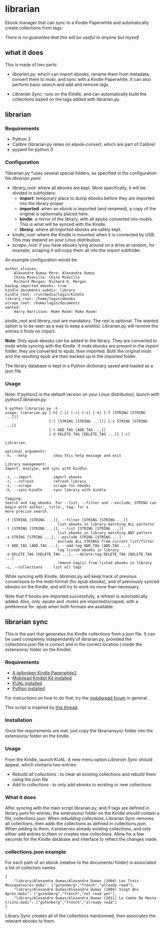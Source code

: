 librarian
=========

Ebook manager that can sync to a Kindle Paperwhite and automatically create collections from tags.


*There is no guarantee that this will be useful to anyone but myself.*

what it does
------------

This is made of two parts:

- *librarian.py*:
    which can import ebooks, rename them from metadata, convert them to mobi, and sync with a Kindle Paperwhite.
    It can also perform basic search and add and remove tags.

- *Librarian Sync*:
    runs on the Kindle, and can automatically build the collections based on the tags added with librarian.py.

librarian
---------

### Requirements

- Python 3
- Calibre (librarian.py relies on ebook-convert, which are part of Calibre)
- pyyaml for python 3

### Configuration

*librarian.py *uses several special folders, as specified in the configuration file *librarian.yaml*:

- *library_root*: where all ebooks are kept. More specifically, it will be divided in subfolders:
    - **import**: temporary place to dump ebooks before they are imported into the library proper
    - **imported**: when an ebook is imported (and renamed), a copy of the original is optionnally placed here.
    - **kindle**: a mirror of the library, with all epubs converted into mobis. This is what will be synced with the Kindle.
    - **library**: where all imported ebooks are safely kept.
- *kindle_root*: where the Kindle is mounted when it is connected by USB. This may depend on your Linux distribution.
- *scrape_root*: if you have ebooks lying around on a drive at random, for example, scraping it will copy them all into the import subfolder.

An example configuration would be:

    author_aliases:
        Alexandre Dumas Père: Alexandre Dumas
        China Mieville: China Miéville
        Richard Morgan: Richard K. Morgan
    backup_imported_ebooks: true
    kindle_documents_subdir: library
    kindle_root: /run/media/login/Kindle
    library_root: /home/login/ebooks
    scrape_root: /home/login/documents
    wanted:
        Harry Harrisson: Make Room! Make Room!

*kindle_root* and *library_root* are mandatory. The rest is optional.
The *wanted* option is to be seen as a way to keep a wishlist. Librarian.py will remove the entries it finds on import.

**Note**: Only epub ebooks can be added to the library. They are converted to mobi while syncing with the Kindle.
If mobi ebooks are present in the *import* folder, they are converted to epub, then imported. Both the original mobi and the resulting epub are then backed up in the *imported* folder.

The library database is kept in a Python dictionary saved and loaded as a json file.

### Usage

Note: if python2 is the default version on your Linux distribution, launch with *python3 librarian.py*.

    $ python librarian.py -h
    usage: librarian.py [-h] [-i] [-r] [-s] [-k] [-f [STRING [STRING ...]]]
                        [-l [STRING [STRING ...]]] [-x STRING [STRING ...]]
                        [-t ADD_TAG [ADD_TAG ...]]
                        [-d DELETE_TAG [DELETE_TAG ...]] [-c]

    Librarian.

    optional arguments:
    -h, --help            show this help message and exit

    Library management:
    Import, analyze, and sync with Kindle.

    -i, --import          import ebooks
    -r, --refresh         refresh library
    -s, --scrape          scrape for ebooks
    -k, --sync-kindle     sync library with kindle

    Tagging:
    Search and tag ebooks. For --list, --filter and --exclude, STRING can begin with author:, title:, tag: for a
    more precise search.

    -f [STRING [STRING ...]], --filter [STRING [STRING ...]]
                            list ebooks in library matching ALL patterns
    -l [STRING [STRING ...]], --list [STRING [STRING ...]]
                            list ebooks in library matching ANY pattern
    -x STRING [STRING ...], --exclude STRING [STRING ...]
                            exclude ALL STRINGS from current list/filter
    -t ADD_TAG [ADD_TAG ...], --add-tag ADD_TAG [ADD_TAG ...]
                            tag listed ebooks in library
    -d DELETE_TAG [DELETE_TAG ...], --delete-tag DELETE_TAG [DELETE_TAG ...]
                            remove tag(s) from listed ebooks in library
    -c, --collections     list all tags


While syncing with Kindle, *librarian.py* will keep track of previous conversions to the mobi format (for epub ebooks),
and of previously synced ebooks on the Kindle, and will try to work no more than necessary.

Note that if books are imported successfully, a refresh is automatically added.
Also, only .epubs and .mobis are imported/scraped, with a preference for .epub when both formats are available.

librarian sync
--------------

This is the part that generates the Kindle collections from a json file.
It can be used completely independantly of librarian.py, provided the collections.json file is correct and in the correct location ( inside the extensions/ folder on the Kindle).

### Requirements

- [A jailbroken Kindle Paperwhite2](http://www.mobileread.com/forums/showthread.php?t=186645)
- [Mobiread Kindlet Kit installed](http://www.mobileread.com/forums/showthread.php?t=233932)
- [KUAL installed](http://www.mobileread.com/forums/showthread.php?t=203326)
- [Python installed](http://www.mobileread.com/forums/showthread.php?t=195474)

For instructions on how to do that, try the [mobileread forum](http://www.mobileread.com/forums/forumdisplay.php?f=150) in general.

This script is inspired by [this thread](http://www.mobileread.com/forums/showthread.php?t=160855).


### Installation

Once the requirements are met, just copy the librariansync folder into the extensions/ folder on the kindle.

### Usage

From the Kindle, launch KUAL. A new menu option *Librarian Sync* should appear, which contains two entries:

- *Rebuild all collections* : to clear all existing collections and rebuild them using the json file
- *Add to collections* : to only add ebooks to existing or new collections

### What it does

After syncing with the main script librarian.py, and if tags are defined in library.yaml for entries,
the extensions/ folder on the Kindle should contain a file, collections.json.
When *rebuilding collections*, Librarian Sync removes all collections, then adds the collections as defined in collections.json.
When *adding to them*, it preserves already existing collections, and only either add entries to them or creates new collections.
Allow for a few seconds for the Kindle database and interface to reflect the changes made.

### collections.json example

For each path of an ebook (relative to the documents/ folder) is associated a list of collection names.

    {
        "library/Alexandre Dumas/Alexandre Dumas (2004) Les Trois Mousquetaires.mobi": ["gutenberg","french","already read"],
        "library/Alexandre Dumas/Alexandre Dumas (2004) Vingt Ans Après.mobi": ["gutenberg","french","not read yet"],
        "library/Alexandre Dumas/Alexandre Dumas (2011) Le Comte De Monte-Cristo.mobi": ["gutenberg","french","already read"]
    }

Library Sync creates all of the collections mentionned, then associates the relevant ebooks to them.
